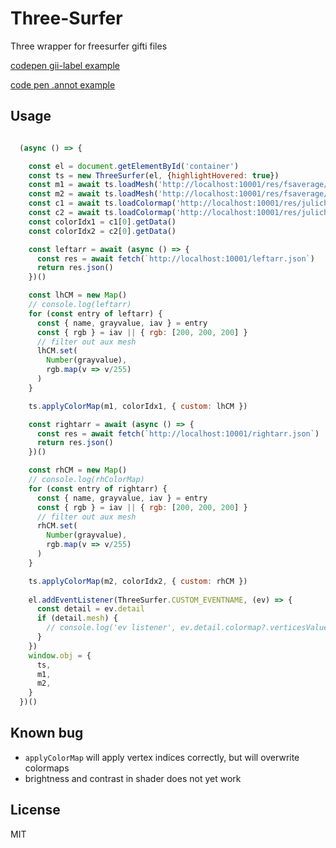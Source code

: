 # Three-Surfer

Three wrapper for freesurfer gifti files

[codepen gii-label example](https://codepen.io/xgui3783/pen/XWQoGjV?editors=0010)

[code pen .annot example](https://codepen.io/xgui3783/pen/RwOEdxb?editors=0010)

## Usage

```js

  (async () => {

    const el = document.getElementById('container')
    const ts = new ThreeSurfer(el, {highlightHovered: true})
    const m1 = await ts.loadMesh('http://localhost:10001/res/fsaverage/fsaverage6/lh.pial.gii')
    const m2 = await ts.loadMesh('http://localhost:10001/res/fsaverage/fsaverage6/rh.pial.gii')
    const c1 = await ts.loadColormap('http://localhost:10001/res/julichbrain_labels/lh.JulichBrain_MPMAtlas_l_N10_nlin2Stdicbm152asym2009c_publicDOI_83fb39b2811305777db0eb80a0fc8b53.BV_MNI152_orig_to_fsaverage6.gii')
    const c2 = await ts.loadColormap('http://localhost:10001/res/julichbrain_labels/rh.JulichBrain_MPMAtlas_r_N10_nlin2Stdicbm152asym2009c_publicDOI_172e93a5bec140c111ac862268f0d046.BV_MNI152_orig_to_fsaverage6.gii')
    const colorIdx1 = c1[0].getData()
    const colorIdx2 = c2[0].getData()

    const leftarr = await (async () => {
      const res = await fetch(`http://localhost:10001/leftarr.json`)
      return res.json()
    })()

    const lhCM = new Map()
    // console.log(leftarr)
    for (const entry of leftarr) {
      const { name, grayvalue, iav } = entry
      const { rgb } = iav || { rgb: [200, 200, 200] }
      // filter out aux mesh
      lhCM.set(
        Number(grayvalue),
        rgb.map(v => v/255)
      )
    }

    ts.applyColorMap(m1, colorIdx1, { custom: lhCM })

    const rightarr = await (async () => {
      const res = await fetch(`http://localhost:10001/rightarr.json`)
      return res.json()
    })()

    const rhCM = new Map()
    // console.log(rhColorMap)
    for (const entry of rightarr) {
      const { name, grayvalue, iav } = entry
      const { rgb } = iav || { rgb: [200, 200, 200] }
      // filter out aux mesh
      rhCM.set(
        Number(grayvalue),
        rgb.map(v => v/255)
      )
    }

    ts.applyColorMap(m2, colorIdx2, { custom: rhCM })
    
    el.addEventListener(ThreeSurfer.CUSTOM_EVENTNAME, (ev) => {
      const detail = ev.detail
      if (detail.mesh) {
        // console.log('ev listener', ev.detail.colormap?.verticesValue)
      }
    })
    window.obj = {
      ts,
      m1,
      m2,
    }
  })()
```

## Known bug

- `applyColorMap` will apply vertex indices correctly, but will overwrite colormaps
- brightness and contrast in shader does not yet work

## License

MIT
